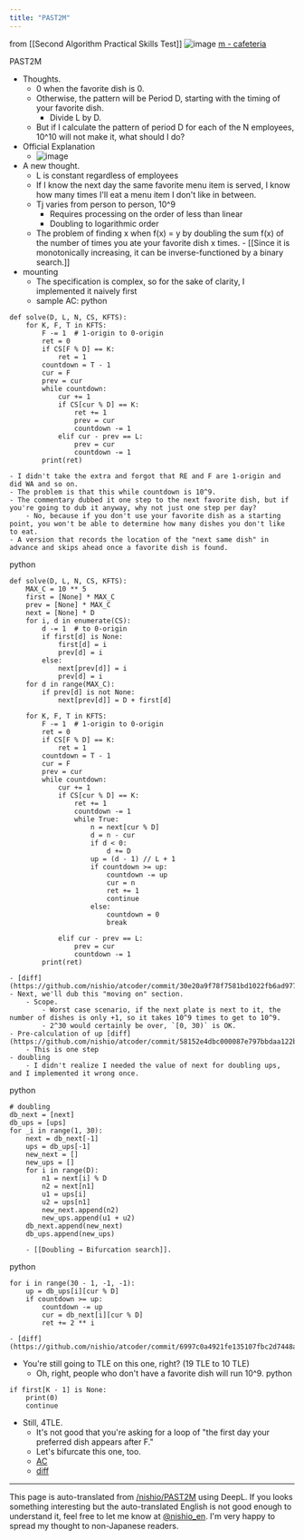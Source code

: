 ```yaml
---
title: "PAST2M"
---
```


from  [[Second Algorithm Practical Skills Test]]
![image](https://gyazo.com/b74deda81b8400cfd3e8c683aff07100/thumb/1000)
[m - cafeteria](https://atcoder.jp/contests/past202004-open/tasks/past202004_m)

PAST2M
- Thoughts.
    - 0 when the favorite dish is 0.
    - Otherwise, the pattern will be Period D, starting with the timing of your favorite dish.
        - Divide L by D.
    - But if I calculate the pattern of period D for each of the N employees, 10^10 will not make it, what should I do?
- Official Explanation
    - ![image](https://gyazo.com/c60e3ee7a911c22c643bb530acf812c6/thumb/1000)
- A new thought.
    - L is constant regardless of employees
    - If I know the next day the same favorite menu item is served, I know how many times I'll eat a menu item I don't like in between.
    - Tj varies from person to person, 10^9
        - Requires processing on the order of less than linear
        - Doubling to logarithmic order
    - The problem of finding x when f(x) = y by doubling the sum f(x) of the number of times you ate your favorite dish x times.
            - [[Since it is monotonically increasing, it can be inverse-functioned by a binary search.]]
- mounting
    - The specification is complex, so for the sake of clarity, I implemented it naively first
    - sample AC:
python

```
def solve(D, L, N, CS, KFTS):
    for K, F, T in KFTS:
        F -= 1  # 1-origin to 0-origin
        ret = 0
        if CS[F % D] == K:
            ret = 1
        countdown = T - 1
        cur = F
        prev = cur
        while countdown:
            cur += 1
            if CS[cur % D] == K:
                ret += 1
                prev = cur
                countdown -= 1
            elif cur - prev == L:
                prev = cur
                countdown -= 1
        print(ret)
```

    - I didn't take the extra and forgot that RE and F are 1-origin and did WA and so on.
    - The problem is that this while countdown is 10^9.
    - The commentary dubbed it one step to the next favorite dish, but if you're going to dub it anyway, why not just one step per day?
        - No, because if you don't use your favorite dish as a starting point, you won't be able to determine how many dishes you don't like to eat.
    - A version that records the location of the "next same dish" in advance and skips ahead once a favorite dish is found.
python

```
def solve(D, L, N, CS, KFTS):
    MAX_C = 10 ** 5
    first = [None] * MAX_C
    prev = [None] * MAX_C
    next = [None] * D
    for i, d in enumerate(CS):
        d -= 1  # to 0-origin
        if first[d] is None:
            first[d] = i
            prev[d] = i
        else:
            next[prev[d]] = i
            prev[d] = i
    for d in range(MAX_C):
        if prev[d] is not None:
            next[prev[d]] = D + first[d]

    for K, F, T in KFTS:
        F -= 1  # 1-origin to 0-origin
        ret = 0
        if CS[F % D] == K:
            ret = 1
        countdown = T - 1
        cur = F
        prev = cur
        while countdown:
            cur += 1
            if CS[cur % D] == K:
                ret += 1
                countdown -= 1
                while True:
                    n = next[cur % D]
                    d = n - cur
                    if d < 0:
                        d += D
                    up = (d - 1) // L + 1
                    if countdown >= up:
                        countdown -= up
                        cur = n
                        ret += 1
                        continue
                    else:
                        countdown = 0
                        break

            elif cur - prev == L:
                prev = cur
                countdown -= 1
        print(ret)
```

    - [diff](https://github.com/nishio/atcoder/commit/30e20a9f78f7581bd1022fb6ad97708f832a8a26)
    - Next, we'll dub this "moving on" section.
        - Scope.
            - Worst case scenario, if the next plate is next to it, the number of dishes is only +1, so it takes 10^9 times to get to 10^9.
            - 2^30 would certainly be over, `[0, 30)` is OK.
    - Pre-calculation of up [diff](https://github.com/nishio/atcoder/commit/58152e4dbc000087e797bbdaa122b1a0da453de1)
        - This is one step
    - doubling
        - I didn't realize I needed the value of next for doubling ups, and I implemented it wrong once.
python

```
# doubling
db_next = [next]
db_ups = [ups]
for _i in range(1, 30):
    next = db_next[-1]
    ups = db_ups[-1]
    new_next = []
    new_ups = []
    for i in range(D):
        n1 = next[i] % D
        n2 = next[n1]
        u1 = ups[i]
        u2 = ups[n1]
        new_next.append(n2)
        new_ups.append(u1 + u2)
    db_next.append(new_next)
    db_ups.append(new_ups)
```

        - [[Doubling → Bifurcation search]].
python 

```
for i in range(30 - 1, -1, -1):
    up = db_ups[i][cur % D]
    if countdown >= up:
        countdown -= up
        cur = db_next[i][cur % D]
        ret += 2 ** i
```

    - [diff](https://github.com/nishio/atcoder/commit/6997c0a4921fe135107fbc2d7448a56abb4535f9)
- You're still going to TLE on this one, right? (19 TLE to 10 TLE)
    - Oh, right, people who don't have a favorite dish will run 10^9.
python

```
if first[K - 1] is None:
    print(0)
    continue
```

- Still, 4TLE.
    - It's not good that you're asking for a loop of "the first day your preferred dish appears after F."
    - Let's bifurcate this one, too.
    - [AC](https://atcoder.jp/contests/past202004-open/submissions/18976077)
    - [diff](https://github.com/nishio/atcoder/commit/c0ea2d3a7520573486f6552aa6ee854b5cd0fe66)

---
This page is auto-translated from [/nishio/PAST2M](https://scrapbox.io/nishio/PAST2M) using DeepL. If you looks something interesting but the auto-translated English is not good enough to understand it, feel free to let me know at [@nishio_en](https://twitter.com/nishio_en). I'm very happy to spread my thought to non-Japanese readers.